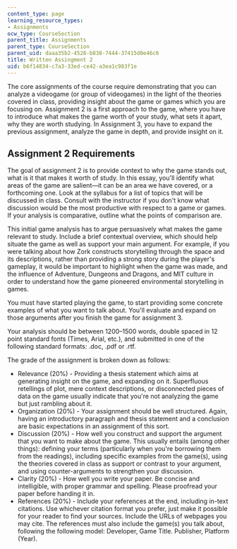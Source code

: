 ```yaml
---
content_type: page
learning_resource_types:
- Assignments
ocw_type: CourseSection
parent_title: Assignments
parent_type: CourseSection
parent_uid: daaa35b2-4528-b838-7444-37415d0e46c6
title: Written Assingment 2
uid: b6f14834-c7a3-33ed-ce42-a3ea1c983f1e
---
```


The core assignments of the course require demonstrating that you can analyze a videogame (or group of videogames) in the light of the theories covered in class, providing insight about the game or games which you are focusing on. Assignment 2 is a first approach to the game, where you have to introduce what makes the game worth of your study, what sets it apart, why they are worth studying. In Assignment 3, you have to expand the previous assignment, analyze the game in depth, and provide insight on it.

Assignment 2 Requirements
-------------------------

The goal of assignment 2 is to provide context to why the game stands out, what is it that makes it worth of study. In this essay, you'll identify what areas of the game are salient—it can be an area we have covered, or a forthcoming one. Look at the syllabus for a list of topics that will be discussed in class. Consult with the instructor if you don't know what discussion would be the most productive with respect to a game or games. If your analysis is comparative, outline what the points of comparison are.

This initial game analysis has to argue persuasively what makes the game relevant to study. Include a brief contextual overview, which should help situate the game as well as support your main argument. For example, if you were talking about how Zork constructs storytelling through the space and its descriptions, rather than providing a strong story during the player's gameplay, it would be important to highlight when the game was made, and the influence of Adventure, Dungeons and Dragons, and MIT culture in order to understand how the game pioneered environmental storytelling in games.

You must have started playing the game, to start providing some concrete examples of what you want to talk about. You'll evaluate and expand on those arguments after you finish the game for assignment 3.

Your analysis should be between 1200–1500 words, double spaced in 12 point standard fonts (Times, Arial, etc.), and submitted in one of the following standard formats: .doc, .pdf or .rtf.

The grade of the assignment is broken down as follows:

*   Relevance (20%) - Providing a thesis statement which aims at generating insight on the game, and expanding on it. Superfluous retellings of plot, mere context descriptions, or disconnected pieces of data on the game usually indicate that you're not analyzing the game but just rambling about it.
*   Organization (20%) - Your assignment should be well structured. Again, having an introductory paragraph and thesis statement and a conclusion are basic expectations in an assignment of this sort.
*   Discussion (20%) - How well you construct and support the argument that you want to make about the game. This usually entails (among other things): defining your terms (particularly when you're borrowing them from the readings), including specific examples from the game(s), using the theories covered in class as support or contrast to your argument, and using counter-arguments to strengthen your discussion.
*   Clarity (20%) - How well you write your paper. Be concise and intelligible, with proper grammar and spelling. Please proofread your paper before handing it in.
*   References (20%) - Include your references at the end, including in-text citations. Use whichever citation format you prefer, just make it possible for your reader to find your sources. Include the URLs of webpages you may cite. The references must also include the game(s) you talk about, following the following model: Developer, Game Title. Publisher, Platform (Year).